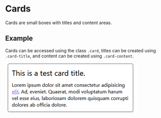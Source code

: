 
# Cards

Cards are small boxes with titles and content areas.

## Example

Cards can be accessed using the class `.card`, titles can be created using `.card-title`, and content can be created using `.card-content`.

![Card Component](../assets/card_component.png)